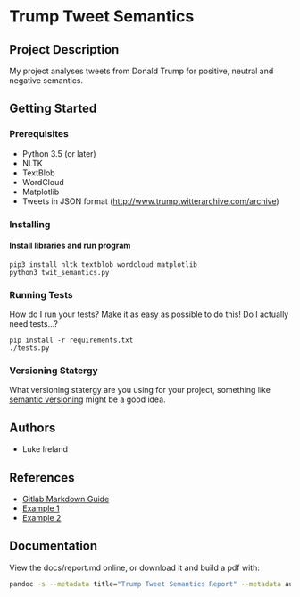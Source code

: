 # Trump Tweet Semantics

## Project Description
My project analyses tweets from Donald Trump for positive, neutral and negative semantics. 

## Getting Started

### Prerequisites
* Python 3.5 (or later)
* NLTK
* TextBlob
* WordCloud
* Matplotlib
* Tweets in JSON format (http://www.trumptwitterarchive.com/archive)

### Installing

#### Install libraries and run program

```
pip3 install nltk textblob wordcloud matplotlib
python3 twit_semantics.py
```

### Running Tests
How do I run your tests? Make it as easy as possible to do this! 
Do I actually need tests...?

```
pip install -r requirements.txt
./tests.py
```

### Versioning Statergy
What versioning statergy are you using for your project, something like [semantic versioning](https://semver.org/) might be a good idea.

## Authors
* Luke Ireland

## References
* [Gitlab Markdown Guide](https://docs.gitlab.com/ee/user/markdown.html)
* [Example 1](https://github.com/erasmus-without-paper/ewp-specs-sec-intro/tree/v2.0.2)
* [Example 2](https://github.com/erasmus-without-paper/ewp-specs-architecture/tree/v1.10.0)

## Documentation
View the docs/report.md online, or download it and build a pdf with:

```zsh
pandoc -s --metadata title="Trump Tweet Semantics Report" --metadata author="Luke Ireland" report.md --pdf-engine=xelatex -V 'mainfont:DejaVuSerif' -V 'sansfont:DejaVuSans' -V 'monofont:DejaVuSansMono' -V 'mathfont:TeXGyreDejaVuMath-Regular' -o report.pdf
```
